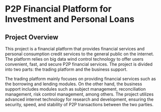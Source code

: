 # P2P Financial Platform for Investment and Personal Loans

## Project Overview
This project is a financial platform that provides financial services and personal consumption credit services to the general public on the internet. The platform relies on big data wind control technology to offer users convenient, fast, and secure P2P financial services. The project is divided into two parts: the trading platform and the business support.

The trading platform mainly focuses on providing financial services such as the borrowing and lending modules. On the other hand, the business support includes modules such as subject management, reconciliation management, risk control management, among others. The project utilizes advanced internet technology for research and development, ensuring the security, speed, and stability of P2P transactions between the two parties.
